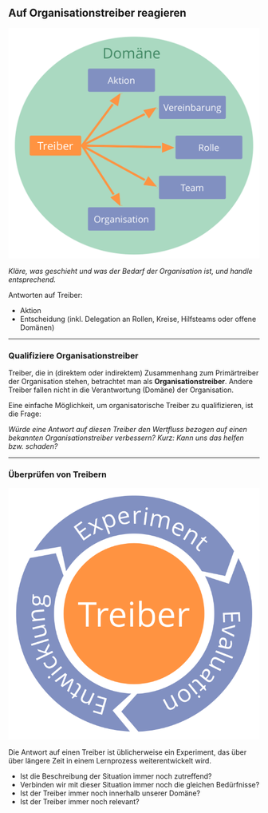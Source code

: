 ## Auf Organisationstreiber reagieren

![right,fit](img/driver-domain/driver-response-full.png)

*Kläre, was geschieht und was der Bedarf der Organisation ist, und handle entsprechend.*

Antworten auf Treiber:

- Aktion
- Entscheidung (inkl. Delegation an Rollen, Kreise, Hilfsteams oder offene Domänen)

* * *

### Qualifiziere Organisationstreiber

Treiber, die in (direktem oder indirektem) Zusammenhang zum Primärtreiber der Organisation stehen, betrachtet man als **Organisationstreiber**. Andere Treiber fallen nicht in die Verantwortung (Domäne) der Organisation.

Eine einfache Möglichkeit, um organisatorische Treiber zu qualifizieren, ist die Frage:

*Würde eine Antwort auf diesen Treiber den Wertfluss bezogen auf einen bekannten Organisationstreiber verbessern? Kurz: Kann uns das helfen bzw. schaden?*

* * *

### Überprüfen von Treibern

![right,fit](img/evolution/kaizen.png)

Die Antwort auf einen Treiber ist üblicherweise ein Experiment, das über über längere Zeit in einem Lernprozess weiterentwickelt wird.

- Ist die Beschreibung der Situation immer noch zutreffend?
- Verbinden wir mit dieser Situation immer noch die gleichen Bedürfnisse?
- Ist der Treiber immer noch innerhalb unserer Domäne?
- Ist der Treiber immer noch relevant?